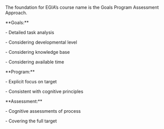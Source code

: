 <p><span style=font-weight: 400;>The foundation for EGIA’s course name is the </span><span style=font-weight: 400;>Goals Program Assessment Approach</span><span style=font-weight: 400;>.</span></p>

<p>**Goals:**</p>  <p><span style=font-weight: 400;>- Detailed task analysis</span></p>  <p><span style=font-weight: 400;>- Considering developmental level</span></p>  <p><span style=font-weight: 400;>- Considering knowledge base</span></p>  <p><span style=font-weight: 400;>- Considering available time</span></p>

<p>**Program:**</p>  <p><span style=font-weight: 400;>- Explicit focus on target</span></p>  <p><span style=font-weight: 400;>- Consistent with cognitive principles</span></p>

<p>**Assessment:**</p>  <p><span style=font-weight: 400;>- Cognitive assessments of process</span></p>  <p><span style=font-weight: 400;>- Covering the full target</span></p>